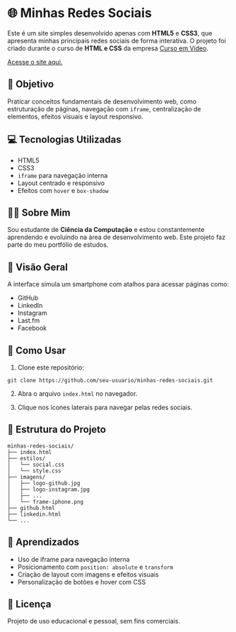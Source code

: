 # 🌐 Minhas Redes Sociais

Este é um site simples desenvolvido apenas com **HTML5** e **CSS3**, que apresenta minhas principais redes sociais de forma interativa. O projeto foi criado durante o curso de **HTML e CSS** da empresa [Curso em Vídeo](https://www.cursoemvideo.com/).

[Acesse o site aqui.](https://pitercoding.github.io/minhas-redes-sociais/)

## 🎯 Objetivo

Praticar conceitos fundamentais de desenvolvimento web, como estruturação de páginas, navegação com `iframe`, centralização de elementos, efeitos visuais e layout responsivo.

## 💻 Tecnologias Utilizadas

- HTML5  
- CSS3  
- `iframe` para navegação interna  
- Layout centrado e responsivo  
- Efeitos com `hover` e `box-shadow`

## 🧑‍🎓 Sobre Mim

Sou estudante de **Ciência da Computação** e estou constantemente aprendendo e evoluindo na área de desenvolvimento web. Este projeto faz parte do meu portfólio de estudos.

## 📸 Visão Geral

A interface simula um smartphone com atalhos para acessar páginas como:

- GitHub  
- LinkedIn  
- Instagram  
- Last.fm  
- Facebook

## 🚀 Como Usar

1. Clone este repositório:
```
git clone https://github.com/seu-usuario/minhas-redes-sociais.git
```
2. Abra o arquivo `index.html` no navegador.

3. Clique nos ícones laterais para navegar pelas redes sociais.

## 📁 Estrutura do Projeto
```
minhas-redes-sociais/
├── index.html
├── estilos/
│   └── social.css
│   └── style.css
├── imagens/
│   ├── logo-github.jpg
│   ├── logo-instagram.jpg
│   ├── ...
│   └── frame-iphone.png
├── github.html
├── linkedin.html
└── ...
```

## 🧠 Aprendizados

* Uso de iframe para navegação interna
* Posicionamento com `position: absolute` e `transform`
* Criação de layout com imagens e efeitos visuais
* Personalização de botões e hover com CSS

## 📌 Licença
Projeto de uso educacional e pessoal, sem fins comerciais.
